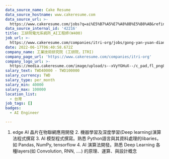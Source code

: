 ```yaml
---
data_source_name: Cake Resume
data_source_hostname: www.cakeresume.com
data_source_url: >-
  https://www.cakeresume.com/jobs?q=ai%E5%B7%A5%E7%A8%8B%E5%B8%AB&refinementList%5Blang_[…]y_type%5D=per_year&range%5Bsalary_range%5D%5Bmin%5D=1000000
data_source_internal_id: '42216'
title: 工研院電光系統所_AI工程師(W400)
job_url: >-
  https://www.cakeresume.com/companies/itri-org/jobs/gong-yan-yuan-dian-guang-xi-tong-suo-AI-gong-cheng-shi-W400
date: 2022-06-17T06:40:58.672Z
company_name: 工業技術研究院 (工研院，ITRI)
company_page_url: 'https://www.cakeresume.com/companies/itri-org'
company_logo_url: >-
  https://media.cakeresume.com/image/upload/s--xVyYGHuX--/c_pad,fl_png8,h_200,w_200/v1655520747/e316c1dl5ugwiom3zbgd.png
salary_text: TWD40000 - TWD100000
salary_currency: TWD
salary_type: per_month
salary_min: 40000
salary_max: 100000
location_list:
  - 台灣
job_tags: []
badges:
  - AI Engineer

---
```


1. edge AI 晶片在物聯網應用開發 2. 機器學習及深度學習(Deep learning)演算法程式撰寫 3. AI 模型程式撰寫。熟悉 Python語言與其資料處理的libaries，如 Pandas, NumPy, tensorflow 4. AI 演算法開發。熟悉 Deep Learning 各種layers(如 Convolution, RNN, ....) 的原理、運算、與設計概念